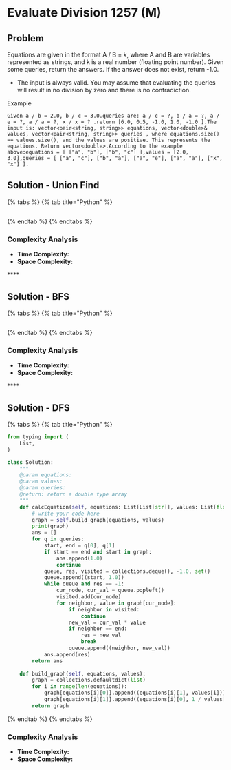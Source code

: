 # Evaluate Division 1257 \(M\)

## Problem

Equations are given in the format A / B = k, where A and B are variables represented as strings, and k is a real number \(floating point number\). Given some queries, return the answers. If the answer does not exist, return -1.0.

* The input is always valid. You may assume that evaluating the queries will result in no division by zero and there is no contradiction.

Example

```text
Given a / b = 2.0, b / c = 3.0.queries are: a / c = ?, b / a = ?, a / e = ?, a / a = ?, x / x = ? .return [6.0, 0.5, -1.0, 1.0, -1.0 ].The input is: vector<pair<string, string>> equations, vector<double>& values, vector<pair<string, string>> queries , where equations.size() == values.size(), and the values are positive. This represents the equations. Return vector<double>.According to the example above:equations = [ ["a", "b"], ["b", "c"] ],values = [2.0, 3.0],queries = [ ["a", "c"], ["b", "a"], ["a", "e"], ["a", "a"], ["x", "x"] ].
```

## Solution - Union Find

{% tabs %}
{% tab title="Python" %}
```python

```
{% endtab %}
{% endtabs %}

### Complexity Analysis

* **Time Complexity:**
* **Space Complexity:**

\*\*\*\*

## Solution - BFS

{% tabs %}
{% tab title="Python" %}
```python

```
{% endtab %}
{% endtabs %}

### Complexity Analysis

* **Time Complexity:**
* **Space Complexity:**

\*\*\*\*

## Solution - DFS

{% tabs %}
{% tab title="Python" %}
```python
from typing import (
    List,
)

class Solution:
    """
    @param equations: 
    @param values: 
    @param queries: 
    @return: return a double type array
    """
    def calcEquation(self, equations: List[List[str]], values: List[float], queries: List[List[str]]) -> List[float]:
        # write your code here
        graph = self.build_graph(equations, values)
        print(graph)
        ans = []
        for q in queries:
            start, end = q[0], q[1]
            if start == end and start in graph:
                ans.append(1.0)
                continue
            queue, res, visited = collections.deque(), -1.0, set()
            queue.append((start, 1.0))
            while queue and res == -1:
                cur_node, cur_val = queue.popleft()
                visited.add(cur_node)
                for neighbor, value in graph[cur_node]:
                    if neighbor in visited:
                        continue
                    new_val = cur_val * value
                    if neighbor == end:
                        res = new_val
                        break
                    queue.append((neighbor, new_val))
            ans.append(res)
        return ans
    
    def build_graph(self, equations, values):
        graph = collections.defaultdict(list)
        for i in range(len(equations)):
            graph[equations[i][0]].append((equations[i][1], values[i]))
            graph[equations[i][1]].append((equations[i][0], 1 / values[i]))
        return graph
```
{% endtab %}
{% endtabs %}

### Complexity Analysis

* **Time Complexity:**
* **Space Complexity:**

